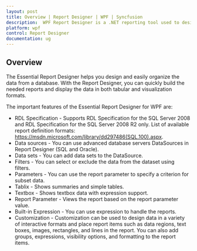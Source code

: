 ```yaml
---
layout: post
title: Overview | Report Designer | WPF | Syncfusion
description:  WPF Report Designer is a .NET reporting tool used to design SSR, RDL, and RDLC reports using parameter, drill through, sub report, nested region with sort and filter.
platform: wpf
control: Report Designer
documentation: ug
---
```


##  Overview

The Essential Report Designer helps you design and easily organize the data from a database. With the Report Designer, you can quickly build the needed reports and display the data in both tabular and visualization formats.

The important features of the Essential Report Designer for WPF are:

* RDL Specification - Supports RDL Specification for the SQL Server 2008 and RDL Specification for the SQL Server 2008 R2 only. List of available report definition formats: https://msdn.microsoft.com/library/dd297486(SQL.100).aspx.
* Data sources - You can use advanced database servers DataSources in Report Designer (SQL and Oracle).
* Data sets - You can add data sets to the DataSource.
* Filters - You can select or exclude the data from the dataset using filters.
* Parameters - You can use the report parameter to specify a criterion for subset data.
* Tablix - Shows summaries and simple tables.
* Textbox - Shows textbox data with expression support.
* Report Parameter - Views the report based on the report parameter value.
* Built-in Expression - You can use expression to handle the reports.
* Customization - Customization can be used to design data in a variety of interactive formats and place report items such as data regions, text boxes, images, rectangles, and lines in the report. You can also add groups, expressions, visibility options, and formatting to the report items.



